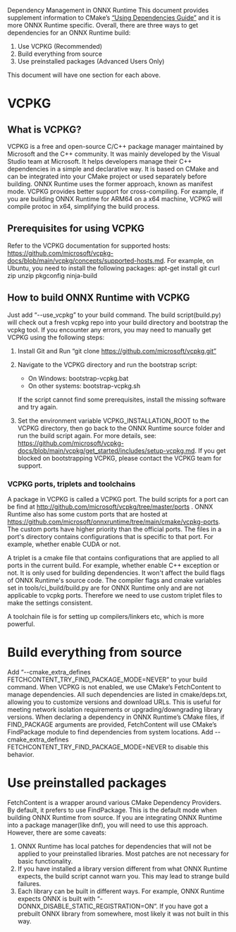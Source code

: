Dependency Management in ONNX Runtime
This document provides supplement information to CMake’s [“Using Dependencies Guide”](https://cmake.org/cmake/help/latest/guide/using-dependencies/index.html) and it is more ONNX Runtime specific. 
Overall, there are three ways to get dependencies for an ONNX Runtime build:

1.	Use VCPKG (Recommended)
2.	Build everything from source
3.	Use preinstalled packages (Advanced Users Only)

This document will have one section for each above.

# VCPKG

## What is VCPKG?

VCPKG is a free and open-source C/C++ package manager maintained by Microsoft and the C++ community. It was mainly developed by the Visual Studio team at Microsoft. It helps developers manage their C++ dependencies in a simple and declarative way. It is based on CMake and can be integrated into your CMake project or used separately before building. ONNX Runtime uses the former approach, known as manifest mode.
VCPKG provides better support for cross-compiling. For example, if you are building ONNX Runtime for ARM64 on a x64 machine, VCPKG will compile protoc in x64, simplifying the build process.

## Prerequisites for using VCPKG

Refer to the VCPKG documentation for supported hosts: https://github.com/microsoft/vcpkg-docs/blob/main/vcpkg/concepts/supported-hosts.md. For example, on Ubuntu, you need to install the following packages:
apt-get install git curl zip unzip pkgconfig ninja-build

## How to build ONNX Runtime with VCPKG

Just add “--use_vcpkg” to your build command.  The build script(build.py) will check out a fresh vcpkg repo into your build directory and bootstrap the vcpkg tool.  If you encounter any errors, you may need to manually get VCPKG using the following steps:
1.	Install Git and Run “git clone https://github.com/microsoft/vcpkg.git”
2.	Navigate to the VCPKG directory and run the bootstrap script:
     - On Windows: bootstrap-vcpkg.bat
     - On other systems: bootstrap-vcpkg.sh

    If the script cannot find some prerequisites, install the missing software and try again.
3.	Set the environment variable VCPKG_INSTALLATION_ROOT to the VCPKG directory, then go back to the ONNX Runtime source folder and run the build script again.
For more details, see: https://github.com/microsoft/vcpkg-docs/blob/main/vcpkg/get_started/includes/setup-vcpkg.md. If you get blocked on bootstrapping VCPKG, please contact the VCPKG team for support.

### VCPKG ports, triplets and toolchains

A package in VCPKG is called a VCPKG port. The build scripts for a port can be find at http://github.com/microsoft/vcpkg/tree/master/ports . ONNX Runtime also has some custom ports that are hosted at https://github.com/microsoft/onnxruntime/tree/main/cmake/vcpkg-ports. The custom ports have higher priority than the official ports. The files in a port's directory contains configurations that is specific to that port. For example, whether enable CUDA or not.

A triplet is a cmake file that contains configurations that are applied to all ports in the current build. For example, whether enable C++ exception or not. It is only used for building dependencies. It won't affect the build flags of ONNX Runtime's source code. The compiler flags and cmake variables set in tools/ci_build/build.py are for ONNX Runtime only and are not applicable to vcpkg ports. Therefore we need to use custom triplet files to make the settings consistent. 

A toolchain file is for setting up compilers/linkers etc, which is more powerful.  

# Build everything from source

Add “--cmake_extra_defines FETCHCONTENT_TRY_FIND_PACKAGE_MODE=NEVER” to your build command. When VCPKG is not enabled, we use CMake’s FetchContent to manage dependencies. All such dependencies are listed in cmake/deps.txt, allowing you to customize versions and download URLs. This is useful for meeting network isolation requirements or upgrading/downgrading library versions.
When declaring a dependency in ONNX Runtime’s CMake files, if FIND_PACKAGE arguments are provided, FetchContent will use CMake’s FindPackage module to find dependencies from system locations. Add --cmake_extra_defines FETCHCONTENT_TRY_FIND_PACKAGE_MODE=NEVER to disable this behavior.

# Use preinstalled packages
FetchContent is a wrapper around various CMake Dependency Providers. By default, it prefers to use FindPackage. This is the default mode when building ONNX Runtime from source.  If you are integrating ONNX Runtime into a package manager(like dnf), you will need to use this approach.
However, there are some caveats:

1.	ONNX Runtime has local patches for dependencies that will not be applied to your preinstalled libraries. Most patches are not necessary for basic functionality.
2.	If you have installed a library version different from what ONNX Runtime expects, the build script cannot warn you. This may lead to strange build failures.
3.	Each library can be built in different ways. For example, ONNX Runtime expects ONNX is built with “-DONNX_DISABLE_STATIC_REGISTRATION=ON”. If you have got a prebuilt ONNX library from somewhere, most likely it was not built in this way. 
